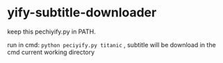 # yify-subtitle-downloader

keep this pechiyify.py in PATH.

run in cmd: `python peciyify.py titanic` , subtitle will be download in the cmd current working directory
